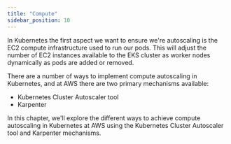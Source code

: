```yaml
---
title: "Compute"
sidebar_position: 10
---
```


In Kubernetes the first aspect we want to ensure we're autoscaling is the EC2 compute infrastructure used to run our pods. This will adjust the number of EC2 instances available to the EKS cluster as worker nodes dynamically as pods are added or removed.

There are a number of ways to implement compute autoscaling in Kubernetes, and at AWS there are two primary mechanisms available:

- Kubernetes Cluster Autoscaler tool
- Karpenter

In this chapter, we'll explore the different ways to achieve compute autoscaling in Kubernetes at AWS using the Kubernetes Cluster Autoscaler tool and Karpenter mechanisms.
